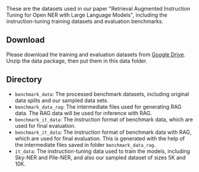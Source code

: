 These are the datasets used in our paper "Retrieval Augmented Instruction Tuning for Open NER with Large Language Models", including the instruction-tuning training datasets and evaluation benchmarks.

## Download
Please download the training and evaluation datasets from [Google Drive](https://drive.google.com/file/d/1lJZd89KwfIaIQKfty7Ba1nvkhhUKqPjz/view?usp=sharing). Unzip the data package, then put them in this data folder.

## Directory
* `benchmark_data`: The processed benchmark datasets, including original data splits and our sampled data sets.
* `benchmark_data_rag`: The intermediate files used for generating RAG data. The RAG data will be used for inference with RAG.
* `benchmark_it_data`: The instruction format of benchmark data, which are used for final evaluation.
* `benchmark_it_data`: The instruction format of benchmark data with RAG, which are used for final evaluation. This is generated with the help of the intermediate files saved in folder `benchmark_data_rag`.
* `it_data`: The instruction-tuning data used to train the models, including Sky-NER and Pile-NER, and also our sampled dataset of sizes 5K and 10K.

